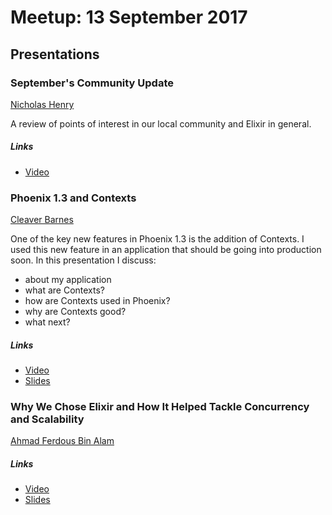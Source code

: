 # Meetup: 13 September 2017

## Presentations

### September's Community Update

[Nicholas Henry](https://twitter.com/nicholasjhenry)

A review of points of interest in our local community and Elixir in general.

##### Links

- [Video](https://www.youtube.com/watch?v=S362bHXS8UI&t=1s&list=PLe07JYpYU5F3D9aBZdv7OAmbRVjQmFyhQ&index=1)


### Phoenix 1.3 and Contexts

[Cleaver Barnes](https://twitter.com/cleaverbarnes)

One of the key new features in Phoenix 1.3 is the addition of Contexts. I used this new feature in an application that should be going into production soon. In this presentation I discuss:

- about my application
- what are Contexts?
- how are Contexts used in Phoenix?
- why are Contexts good?
- what next?

##### Links

- [Video](https://www.youtube.com/watch?v=y25Suot7vto&t=79s&list=PLe07JYpYU5F3D9aBZdv7OAmbRVjQmFyhQ&index=2)
- [Slides](https://github.com/cleaver/elixir-presentation-2017-09)

### Why We Chose Elixir and How It Helped Tackle Concurrency and Scalability

[Ahmad Ferdous Bin Alam](https://twitter.com/ahmadferdous)

##### Links

- [Video](https://www.youtube.com/watch?v=iWCCThD040A&t=26s&list=PLe07JYpYU5F3D9aBZdv7OAmbRVjQmFyhQ&index=3)
- [Slides](./ferdous-2017-09-montreal-eilxir-meetup.pdf)
